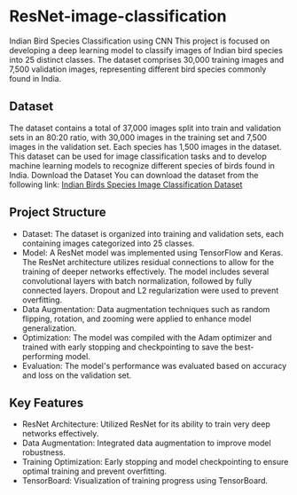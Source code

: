 # ResNet-image-classification


Indian Bird Species Classification using CNN
This project is focused on developing a deep learning model to classify images of Indian bird species into 25 distinct classes. The dataset comprises 30,000 training images and 7,500 validation images, representing different bird species commonly found in India.
## Dataset

The dataset contains a total of 37,000 images split into train and validation sets in an 80:20 ratio, with 30,000 images in the training set and 7,500 images in the validation set. Each species has 1,500 images in the dataset. This dataset can be used for image classification tasks and to develop machine learning models to recognize different species of birds found in India.
Download the Dataset
You can download the dataset from the following link:
[Indian Birds Species Image Classification Dataset](https://www.kaggle.com/datasets/ichhadhari/indian-birds)


## Project Structure
* Dataset: The dataset is organized into training and validation sets, each containing images categorized into 25 classes.
* Model: A ResNet model was implemented using TensorFlow and Keras. The ResNet architecture utilizes residual connections to allow for the training of deeper networks effectively. The model includes several convolutional layers with batch normalization, followed by fully connected layers. Dropout and L2 regularization were used to prevent overfitting.
* Data Augmentation: Data augmentation techniques such as random flipping, rotation, and zooming were applied to enhance model generalization.
* Optimization: The model was compiled with the Adam optimizer and trained with early stopping and checkpointing to save the best-performing model.
* Evaluation: The model's performance was evaluated based on accuracy and loss on the validation set.
## Key Features
* ResNet Architecture: Utilized ResNet for its ability to train very deep networks effectively.
* Data Augmentation: Integrated data augmentation to improve model robustness.
* Training Optimization: Early stopping and model checkpointing to ensure optimal training and prevent overfitting.
* TensorBoard: Visualization of training progress using TensorBoard.
